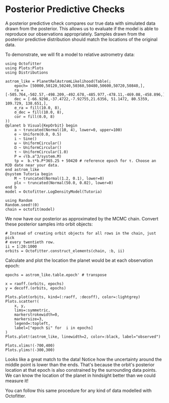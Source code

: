 # Posterior Predictive Checks

A posterior predictive check compares our true data with simulated data drawn from the posterior. This allows us to evaluate if the model is able to reproduce our observations appropriately. Samples drawn from the posterior predictive distribution should match the locations of the original data.

To demonstrate, we will fit a model to relative astrometry data:

```@example 1
using Octofitter
using Plots:Plots
using Distributions

astrom_like = PlanetRelAstromLikelihood(Table(;
    epoch= [50000,50120,50240,50360,50480,50600,50720,50840,],
    ra = [-505.764,-502.57,-498.209,-492.678,-485.977,-478.11,-469.08,-458.896,],
    dec = [-66.9298,-37.4722,-7.92755,21.6356, 51.1472, 80.5359, 109.729, 138.651,],
    σ_ra = fill(10.0, 8),
    σ_dec = fill(10.0, 8),
    cor = fill(0.0, 8)
))
@planet b Visual{KepOrbit} begin
    a ~ truncated(Normal(10, 4), lower=0, upper=100)
    e ~ Uniform(0.0, 0.5)
    i ~ Sine()
    ω ~ UniformCircular()
    Ω ~ UniformCircular()
    τ ~ UniformCircular(1.0)
    P = √(b.a^3/system.M)
    tp =  b.τ*b.P*365.25 + 50420 # reference epoch for τ. Choose an MJD date near your data.
end astrom_like
@system Tutoria begin
    M ~ truncated(Normal(1.2, 0.1), lower=0)
    plx ~ truncated(Normal(50.0, 0.02), lower=0)
end b
model = Octofitter.LogDensityModel(Tutoria)

using Random
Random.seed!(0)
chain = octofit(model)
```

We now have our posterior as approximated by the MCMC chain. Convert these posterior samples into orbit objects:
```@example 1
# Instead of creating orbit objects for all rows in the chain, just pick
# every twentieth row.
ii = 1:20:1000
orbits = Octofitter.construct_elements(chain, :b, ii)
```

Calculate and plot the location the planet would be at each observation epoch:
```@example 1
epochs = astrom_like.table.epoch' # transpose

x = raoff.(orbits, epochs)
y = decoff.(orbits, epochs)

Plots.plot(orbits, kind=(:raoff, :decoff), color=:lightgrey)
Plots.scatter!(
    x, y,
    lims=:symmetric,
    markerstrokewidth=0,
    markersize=3,
    legend=:topleft,
    label=["epoch $i" for  i in epochs]
)
Plots.plot!(astrom_like, linewidth=2, color=:black, label="observed")

Plots.xlims!(-700,400)
Plots.ylims!(-300,300)
```

Looks like a great match to the data! Notice how the uncertainty around the middle point is lower than the ends. That's because the orbit's posterior location at that epoch is also constrained by the surrounding data points. We can know the location of the planet in hindsight better than we could measure it!

You can follow this same procedure for any kind of data modelled with Octofitter.